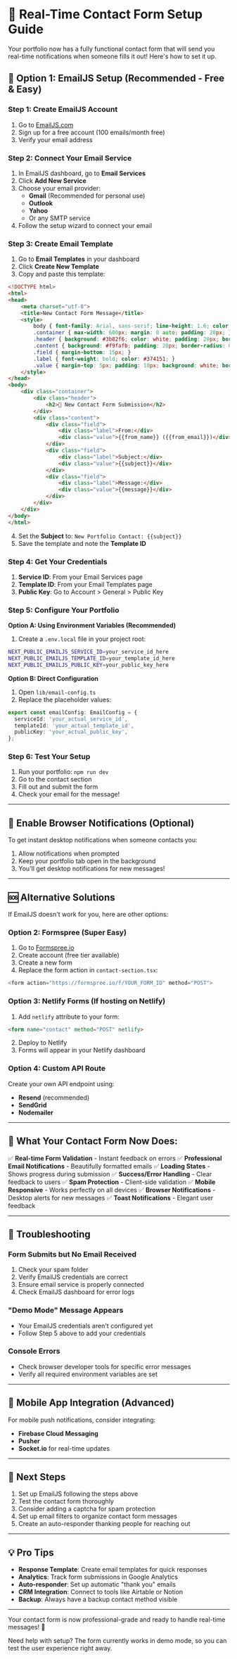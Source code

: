 # 🚀 Real-Time Contact Form Setup Guide

Your portfolio now has a fully functional contact form that will send you real-time notifications when someone fills it out! Here's how to set it up.

## 📧 **Option 1: EmailJS Setup (Recommended - Free & Easy)**

### Step 1: Create EmailJS Account
1. Go to [EmailJS.com](https://www.emailjs.com/)
2. Sign up for a free account (100 emails/month free)
3. Verify your email address

### Step 2: Connect Your Email Service
1. In EmailJS dashboard, go to **Email Services**
2. Click **Add New Service**
3. Choose your email provider:
   - **Gmail** (Recommended for personal use)
   - **Outlook**
   - **Yahoo**
   - Or any SMTP service
4. Follow the setup wizard to connect your email

### Step 3: Create Email Template
1. Go to **Email Templates** in your dashboard
2. Click **Create New Template**
3. Copy and paste this template:

```html
<!DOCTYPE html>
<html>
<head>
    <meta charset="utf-8">
    <title>New Contact Form Message</title>
    <style>
        body { font-family: Arial, sans-serif; line-height: 1.6; color: #333; }
        .container { max-width: 600px; margin: 0 auto; padding: 20px; }
        .header { background: #3b82f6; color: white; padding: 20px; border-radius: 8px 8px 0 0; }
        .content { background: #f9fafb; padding: 20px; border-radius: 0 0 8px 8px; }
        .field { margin-bottom: 15px; }
        .label { font-weight: bold; color: #374151; }
        .value { margin-top: 5px; padding: 10px; background: white; border-radius: 4px; }
    </style>
</head>
<body>
    <div class="container">
        <div class="header">
            <h2>🚀 New Contact Form Submission</h2>
        </div>
        <div class="content">
            <div class="field">
                <div class="label">From:</div>
                <div class="value">{{from_name}} ({{from_email}})</div>
            </div>
            <div class="field">
                <div class="label">Subject:</div>
                <div class="value">{{subject}}</div>
            </div>
            <div class="field">
                <div class="label">Message:</div>
                <div class="value">{{message}}</div>
            </div>
        </div>
    </div>
</body>
</html>
```

4. Set the **Subject** to: `New Portfolio Contact: {{subject}}`
5. Save the template and note the **Template ID**

### Step 4: Get Your Credentials
1. **Service ID**: From your Email Services page
2. **Template ID**: From your Email Templates page  
3. **Public Key**: Go to Account > General > Public Key

### Step 5: Configure Your Portfolio

**Option A: Using Environment Variables (Recommended)**
1. Create a `.env.local` file in your project root:
```bash
NEXT_PUBLIC_EMAILJS_SERVICE_ID=your_service_id_here
NEXT_PUBLIC_EMAILJS_TEMPLATE_ID=your_template_id_here
NEXT_PUBLIC_EMAILJS_PUBLIC_KEY=your_public_key_here
```

**Option B: Direct Configuration**
1. Open `lib/email-config.ts`
2. Replace the placeholder values:
```typescript
export const emailConfig: EmailConfig = {
  serviceId: 'your_actual_service_id',
  templateId: 'your_actual_template_id', 
  publicKey: 'your_actual_public_key',
};
```

### Step 6: Test Your Setup
1. Run your portfolio: `npm run dev`
2. Go to the contact section
3. Fill out and submit the form
4. Check your email for the message!

---

## 🔔 **Enable Browser Notifications (Optional)**

To get instant desktop notifications when someone contacts you:

1. Allow notifications when prompted
2. Keep your portfolio tab open in the background
3. You'll get desktop notifications for new messages!

---

## 🆘 **Alternative Solutions**

If EmailJS doesn't work for you, here are other options:

### **Option 2: Formspree (Super Easy)**
1. Go to [Formspree.io](https://formspree.io/)
2. Create account (free tier available)
3. Create a new form
4. Replace the form action in `contact-section.tsx`:
```typescript
<form action="https://formspree.io/f/YOUR_FORM_ID" method="POST">
```

### **Option 3: Netlify Forms (If hosting on Netlify)**
1. Add `netlify` attribute to your form:
```html
<form name="contact" method="POST" netlify>
```
2. Deploy to Netlify
3. Forms will appear in your Netlify dashboard

### **Option 4: Custom API Route**
Create your own API endpoint using:
- **Resend** (recommended)
- **SendGrid**
- **Nodemailer**

---

## 🚀 **What Your Contact Form Now Does:**

✅ **Real-time Form Validation** - Instant feedback on errors
✅ **Professional Email Notifications** - Beautifully formatted emails
✅ **Loading States** - Shows progress during submission
✅ **Success/Error Handling** - Clear feedback to users
✅ **Spam Protection** - Client-side validation
✅ **Mobile Responsive** - Works perfectly on all devices
✅ **Browser Notifications** - Desktop alerts for new messages
✅ **Toast Notifications** - Elegant user feedback

---

## 🔧 **Troubleshooting**

### **Form Submits but No Email Received**
1. Check your spam folder
2. Verify EmailJS credentials are correct
3. Ensure email service is properly connected
4. Check EmailJS dashboard for error logs

### **"Demo Mode" Message Appears**
- Your EmailJS credentials aren't configured yet
- Follow Step 5 above to add your credentials

### **Console Errors**
- Check browser developer tools for specific error messages
- Verify all required environment variables are set

---

## 📱 **Mobile App Integration (Advanced)**

For mobile push notifications, consider integrating:
- **Firebase Cloud Messaging**
- **Pusher**
- **Socket.io** for real-time updates

---

## 🎯 **Next Steps**

1. Set up EmailJS following the steps above
2. Test the contact form thoroughly
3. Consider adding a captcha for spam protection
4. Set up email filters to organize contact form messages
5. Create an auto-responder thanking people for reaching out

---

## 💡 **Pro Tips**

- **Response Template**: Create email templates for quick responses
- **Analytics**: Track form submissions in Google Analytics
- **Auto-responder**: Set up automatic "thank you" emails
- **CRM Integration**: Connect to tools like Airtable or Notion
- **Backup**: Always have a backup contact method visible

---

Your contact form is now professional-grade and ready to handle real-time messages! 🎉

Need help with setup? The form currently works in demo mode, so you can test the user experience right away. 